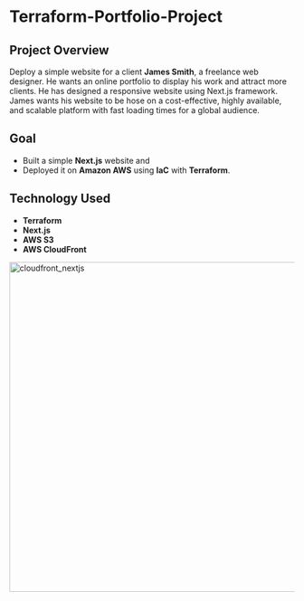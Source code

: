 ﻿# Terraform-Portfolio-Project

## Project Overview
Deploy a simple website for a client **James Smith**, a freelance web designer.
He wants an online portfolio to display his work and attract more clients. He has designed a responsive website
using Next.js framework. 
James wants his website to be hose on a cost-effective, highly available, and scalable platform with 
fast loading times for a global audience.

## Goal 
- Built a simple **Next.js** website and
- Deployed it on **Amazon AWS** using **IaC** with **Terraform**.

## Technology Used
- **Terraform**
- **Next.js**
- **AWS S3**
- **AWS CloudFront**


<img width="583" alt="cloudfront_nextjs" src="https://github.com/user-attachments/assets/7f645538-1c8a-4976-9671-5cb9983d3b4c">
